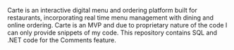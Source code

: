 Carte is an interactive digital menu and ordering platform built for restaurants, incorporating real time menu management with dining and online ordering. Carte is an MVP and due to proprietary nature of the code I can only provide snippets of my code. This repository contains SQL and .NET code for the Comments feature.
